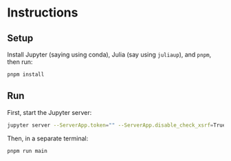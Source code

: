 # Instructions

## Setup

Install Jupyter (saying using conda), Julia (say using `juliaup`), and `pnpm`,
then run:

```sh
pnpm install
```

## Run

First, start the Jupyter server:

```sh
jupyter server --ServerApp.token="" --ServerApp.disable_check_xsrf=True
```

Then, in a separate terminal:

```sh
pnpm run main
```
